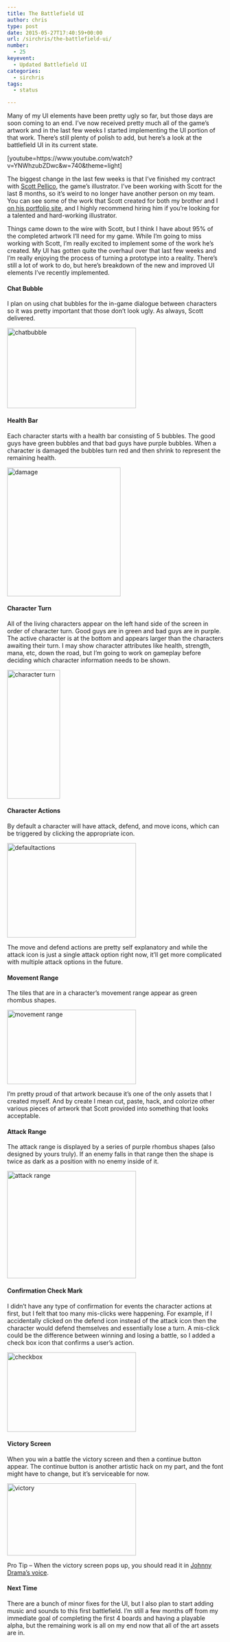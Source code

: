 ```yaml
---
title: The Battlefield UI
author: chris
type: post
date: 2015-05-27T17:40:59+00:00
url: /sirchris/the-battlefield-ui/
number:
  - 25
keyevent:
  - Updated Battlefield UI
categories:
  - sirchris
tags:
  - status

---
```

Many of my UI elements have been pretty ugly so far, but those days are soon coming to an end. I’ve now received pretty much all of the game’s artwork and in the last few weeks I started implementing the UI portion of that work. There’s still plenty of polish to add, but here’s a look at the battlefield UI in its current state.
<!--more-->

<div class="inlineimg">
  [youtube=https://www.youtube.com/watch?v=YNWhzubZDwc&w=740&theme=light]
</div>

The biggest change in the last few weeks is that I’ve finished my contract with [Scott Pellico][1], the game’s illustrator. I’ve been working with Scott for the last 8 months, so it’s weird to no longer have another person on my team. You can see some of the work that Scott created for both my brother and I [on his portfolio site][2], and I highly recommend hiring him if you’re looking for a talented and hard-working illustrator.

Things came down to the wire with Scott, but I think I have about 95% of the completed artwork I’ll need for my game. While I’m going to miss working with Scott, I’m really excited to implement some of the work he’s created. My UI has gotten quite the overhaul over that last few weeks and I’m really enjoying the process of turning a prototype into a reality. There’s still a lot of work to do, but here’s breakdown of the new and improved UI elements I’ve recently implemented.

#### Chat Bubble

I plan on using chat bubbles for the in-game dialogue between characters so it was pretty important that those don’t look ugly. As always, Scott delivered.

<div class="inlineimg">
  <img src="http://battleofbrothers.com/wp-content/uploads/2015/05/chatbubble-300x187.png" alt="chatbubble" width="300" height="187" class="alignnone size-medium wp-image-2117" />
</div>

#### Health Bar</strong>

Each character starts with a health bar consisting of 5 bubbles. The good guys have green bubbles and that bad guys have purple bubbles. When a character is damaged the bubbles turn red and then shrink to represent the remaining health.

<div class="inlineimg">
  <img src="http://battleofbrothers.com/wp-content/uploads/2015/05/damage-264x300.png" alt="damage" width="264" height="300" class="alignnone size-medium wp-image-2114" />
</div>

#### Character Turn</strong>

All of the living characters appear on the left hand side of the screen in order of character turn. Good guys are in green and bad guys are in purple. The active character is at the bottom and appears larger than the characters awaiting their turn. I may show character attributes like health, strength, mana, etc, down the road, but I’m going to work on gameplay before deciding which character information needs to be shown.

<div class="inlineimg">
  <img src="http://battleofbrothers.com/wp-content/uploads/2015/05/character-turn-123x300.png" alt="character turn" width="123" height="300" class="alignnone size-medium wp-image-2116" />
</div>

#### Character Actions

By default a character will have attack, defend, and move icons, which can be triggered by clicking the appropriate icon.

<div class="inlineimg">
  <img src="http://battleofbrothers.com/wp-content/uploads/2015/05/defaultactions-300x220.png" alt="defaultactions" width="300" height="220" class="alignnone size-medium wp-image-2129" />
</div>

The move and defend actions are pretty self explanatory and while the attack icon is just a single attack option right now, it&#8217;ll get more complicated with multiple attack options in the future.

#### Movement Range

The tiles that are in a character’s movement range appear as green rhombus shapes.

<div class="inlineimg">
  <img src="http://battleofbrothers.com/wp-content/uploads/2015/05/movement-range-300x173.png" alt="movement range" width="300" height="173" class="alignnone size-medium wp-image-2113" />
</div>

I’m pretty proud of that artwork because it’s one of the only assets that I created myself. And by create I mean cut, paste, hack, and colorize other various pieces of artwork that Scott provided into something that looks acceptable.

#### Attack Range

The attack range is displayed by a series of purple rhombus shapes (also designed by yours truly). If an enemy falls in that range then the shape is twice as dark as a position with no enemy inside of it.

<div class="inlineimg">
  <img src="http://battleofbrothers.com/wp-content/uploads/2015/05/attack-range-300x250.png" alt="attack range" width="300" height="250" class="alignnone size-medium wp-image-2119" />
</div>

#### Confirmation Check Mark

I didn’t have any type of confirmation for events the character actions at first, but I felt that too many mis-clicks were happening. For example, if I accidentally clicked on the defend icon instead of the attack icon then the character would defend themselves and essentially lose a turn. A mis-click could be the difference between winning and losing a battle, so I added a check box icon that confirms a user’s action.

<div class="inlineimg">
  <img src="http://battleofbrothers.com/wp-content/uploads/2015/05/checkbox-300x185.png" alt="checkbox" width="300" height="185" class="alignnone size-medium wp-image-2115" />
</div>

#### Victory Screen

When you win a battle the victory screen and then a continue button appear. The continue button is another artistic hack on my part, and the font might have to change, but it’s serviceable for now.

<div class="inlineimg">
  <img src="http://battleofbrothers.com/wp-content/uploads/2015/05/victory-300x168.png" alt="victory" width="300" height="168" class="alignnone size-medium wp-image-2118" />
</div>

Pro Tip &#8211; When the victory screen pops up, you should read it in [Johnny Drama&#8217;s voice][3].

#### Next Time

There are a bunch of minor fixes for the UI, but I also plan to start adding music and sounds to this first battlefield. I’m still a few months off from my immediate goal of completing the first 4 boards and having a playable alpha, but the remaining work is all on my end now that all of the art assets are in.

 [1]: http://appylon.weebly.com
 [2]: http://appylon.weebly.com/battle-of-brothers.html
 [3]: https://www.youtube.com/watch?v=GIeWjLC_SB0